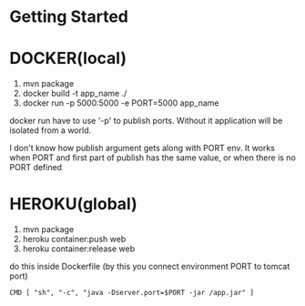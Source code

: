 # Getting Started

# DOCKER(local)

1. mvn package
2. docker build -t app_name ./
3. docker run -p 5000:5000 -e PORT=5000 app_name

docker run have to use '-p' to publish ports. Without it application will be isolated from a world.

I don't know how publish argument gets along with PORT env. It works when PORT and first part of publish has the same value, or when there is no PORT defined


# HEROKU(global)

1. mvn package
2. heroku container:push web
3. heroku container:release web

do this inside Dockerfile (by this you connect environment PORT to tomcat port)
```
CMD [ "sh", "-c", "java -Dserver.port=$PORT -jar /app.jar" ]
```